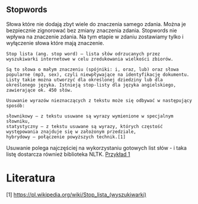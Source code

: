 ## Stopwords

Słowa które nie dodają zbyt wiele do znaczenia samego zdania. Można je bezpiecznie zignorować bez zmiany znaczenia zdania.
Stopwords nie wpływa na znaczenie zdania. Na tym etapie w zdaniu zostawiamy tylko i wyłączenie słowa które mają znaczenie.

```
Stop lista (ang. stop word) – lista słów odrzucanych przez wyszukiwarki internetowe w celu zredukowania wielkości zbiorów.

Są to słowa o małym znaczeniu (spójniki: i, oraz, lub) oraz słowa popularne (mp3, sex), czyli niewpływające na identyfikację dokumentu. Listy takie można utworzyć dla określonej dziedziny lub dla określonego języka. Istnieją stop-listy dla języka angielskiego, zawierające ok. 450 słów.

Usuwanie wyrazów nieznaczących z tekstu może się odbywać w następujący sposób:

słownikowy – z tekstu usuwane są wyrazy wymienione w specjalnym słowniku,
statystyczny – z tekstu usuwane są wyrazy, których częstość występowania znajduje się w założonym przedziale,
hybrydowy – połączenie powyższych technik.[1]
```

Usuwanie polega najczęściej na wykorzystaniu gotowych list słów - i taka listę dostarcza również biblioteka NLTK.
[Przykład 1](https://github.com/bieli/stopwords/blob/master/polish.stopwords.txt)







# Literatura
[1] https://pl.wikipedia.org/wiki/Stop_lista_(wyszukiwarki)









